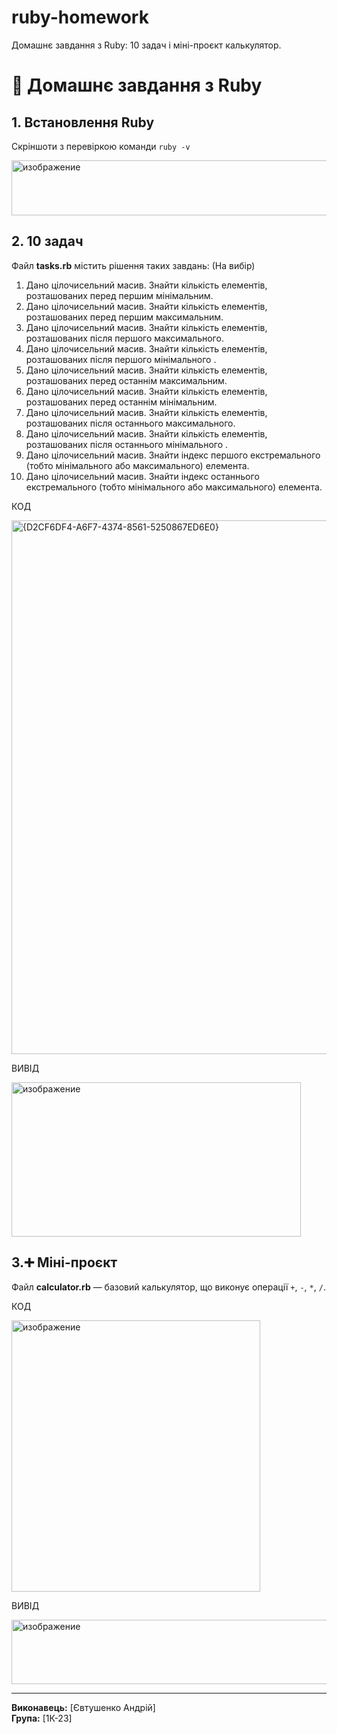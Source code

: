 # ruby-homework
Домашнє завдання з Ruby: 10 задач і міні-проєкт калькулятор.
# 🧰 Домашнє завдання з Ruby

## 1. Встановлення Ruby
Скріншоти з перевіркою команди `ruby -v`

<img width="526" height="88" alt="изображение" src="https://github.com/user-attachments/assets/0b0baa4b-67fd-4f9c-8ebd-fd2c8ac9e408" />


## 2. 10 задач
Файл **tasks.rb** містить рішення таких завдань: (На вибір)
1. Дано цілочисельний масив. Знайти кількість елементів, розташованих перед першим мінімальним.
2. Дано цілочисельний масив. Знайти кількість елементів, розташованих перед першим максимальним. 
3. Дано цілочисельний масив. Знайти кількість елементів, розташованих після першого максимального. 
4. Дано цілочисельний масив. Знайти кількість елементів, розташованих після першого мінімального . 
5. Дано цілочисельний масив. Знайти кількість елементів, розташованих перед останнім максимальним. 
6. Дано цілочисельний масив. Знайти кількість елементів, розташованих перед останнім мінімальним. 
7. Дано цілочисельний масив. Знайти кількість елементів, розташованих після останнього максимального. 
8. Дано цілочисельний масив. Знайти кількість елементів, розташованих після останнього мінімального . 
9. Дано цілочисельний масив. Знайти індекс першого екстремального (тобто мінімального або максимального) елемента. 
10. Дано цілочисельний масив. Знайти індекс останнього екстремального (тобто мінімального або максимального) елемента.

КОД

<img width="663" height="854" alt="{D2CF6DF4-A6F7-4374-8561-5250867ED6E0}" src="https://github.com/user-attachments/assets/d139489d-5b47-4b47-89de-75804670b1de" />


ВИВIД

<img width="463" height="247" alt="изображение" src="https://github.com/user-attachments/assets/b84cbb5c-cabf-430b-a5d6-dbea17fcfd48" />

## 3.➕ Міні-проєкт
Файл **calculator.rb** — базовий калькулятор, що виконує операції `+`, `-`, `*`, `/`.

КОД

<img width="398" height="434" alt="изображение" src="https://github.com/user-attachments/assets/ec0a6b2f-d418-4906-a28f-6c2c2bd564c2" />

ВИВIД

<img width="510" height="103" alt="изображение" src="https://github.com/user-attachments/assets/1df1338f-58cb-4a7d-9758-89d7fc98e3c7" />

---

**Виконавець:** [Євтушенко Андрій]  
**Група:** [1К-23]
